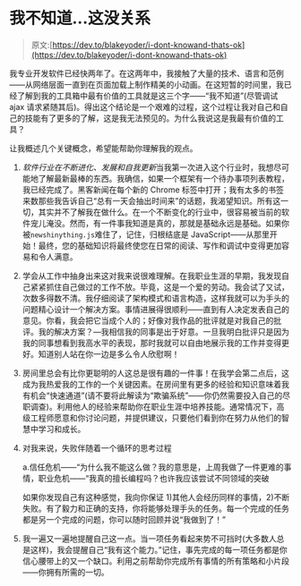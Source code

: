 # 我不知道...这没关系

> 原文:[https://dev.to/blakeyoder/i-dont-knowand-thats-ok](https://dev.to/blakeyoder/i-dont-knowand-thats-ok)

我专业开发软件已经快两年了。在这两年中，我接触了大量的技术、语言和范例——从网络层面一直到在页面加载上制作精美的小动画。在这短暂的时间里，我已经了解到我的工具箱中最有价值的工具就是这三个字——“我不知道”(尽管调试 ajax 请求紧随其后)。得出这个结论是一个艰难的过程，这个过程让我对自己和自己的技能有了更多的了解，这是我无法预见的。为什么我说这是我最有价值的工具？

让我概述几个关键概念，希望能帮助你理解我的观点。

1.  *软件行业在不断进化、发展和自我更新*当我第一次进入这个行业时，我想尽可能地了解最新最棒的东西。我确信，如果一个框架有一个待办事项列表教程，我已经完成了。黑客新闻在每个新的 Chrome 标签中打开；我有太多的书签来数那些我告诉自己“总有一天会抽出时间来”的话题，我渴望知识。所有这一切，其实并不了解我在做什么。在一个不断变化的行业中，很容易被当前的软件宠儿淹没。然而，有一件事我知道是真的，那就是基础永远是基础。如果你被`newshinything.js`难住了，记住，归根结底是 JavaScript——从那里开始！最终，您的基础知识将最终使您在日常的阅读、写作和调试中变得更加容易和令人满意。

2.  学会从工作中抽身出来这对我来说很难理解。在我职业生涯的早期，我发现自己紧紧抓住自己做过的工作不放。毕竟，这是一个爱的劳动。我会试了又试，次数多得数不清。我仔细阅读了架构模式和语言构造，这样我就可以为手头的问题精心设计一个解决方案。事情进展得很顺利——直到有人决定发表自己的意见。你看，我会把它当成个人的；好像对我作品的批评就是对我自己的批评。我的解决方案？—我相信我的同事是出于好意。一旦我明白批评只是因为我的同事想看到我高水平的表现，那时我就可以自由地展示我的工作并变得更好。知道别人站在你一边是多么令人欣慰啊！

3.  房间里总会有比你更聪明的人这总是很有趣的一件事！在我学会第二点后，这成为我热爱我的工作的一个关键因素。在房间里有更多的经验和知识意味着我有机会“快速通道”(请不要将此解读为“欺骗系统”——你仍然需要投入自己的尽职调查)。利用他人的经验来帮助你在职业生涯中培养技能。通常情况下，高级工程师愿意和你讨论问题，并提供建议，只要他们看到你在努力从他们的智慧中学习和成长。

4.  对我来说，失败伴随着一个循环的思考过程

    a.信任危机——“为什么我不能这么做？我的意思是，上周我做了一件更难的事情，职业危机——“我真的擅长编程吗？也许我应该尝试不同领域的突破

    如果你发现自己有这种感觉，我向你保证 1)其他人会经历同样的事情，2)不断失败。有了毅力和正确的支持，你将能够处理手头的任务。每一个完成的任务都是另一个完成的问题，你可以随时回顾并说“我做到了！”

5.  我一遍又一遍地提醒自己这一点。当一项任务看起来势不可挡时(大多数人总是这样)，我会提醒自己“我有这个能力。”记住，事先完成的每一项任务都是你信心腰带上的又一个缺口。利用之前帮助你完成所有事情的所有策略和小片段——你拥有所需的一切。
